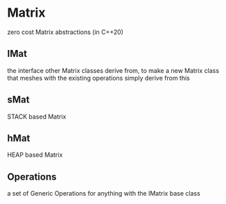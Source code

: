 # Matrix
zero cost Matrix abstractions (in C++20)

## IMat
the interface other Matrix classes derive from, to make a new Matrix class that meshes with the existing operations simply derive from this

## sMat
STACK based Matrix

## hMat
HEAP based Matrix

## Operations
a set of Generic Operations for anything with the IMatrix base class
